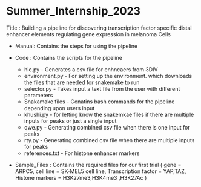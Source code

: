 # Summer_Internship_2023

Title : Building a pipeline for discovering transcription factor specific distal enhancer elements regulating gene expression in melanoma Cells

*  Manual: Contains the steps for using the pipeline 

*  Code : Contains the scripts for the pipeline
    - hic.py - Generates a csv file for enhncaers from 3DIV 
    - environment.py - For setting up the environment. which downloads the files that are needed for snakemake to run
    - selector.py - Takes input a text file from the user with different parameters
    - Snakamake files - Conatins bash commands for the pipeline depending upon users input
    - khushi.py - for letting know the snakemkae files if there are multiple inputs for peaks or just a single input
    - qwe.py - Generating combined csv file when there is one input for peaks
    - rty.py - Generating combined csv file when there are multiple inputs for peaks
    - references.txt - For histone enhancer markers

*  Sample_Files : Contains the required files for our first trial ( gene = ARPC5, cell line = SK-MEL5 cell line, Transcription factor = YAP,TAZ, Histone markers = H3K27me3,H3K4me3 ,H3K27Ac )
